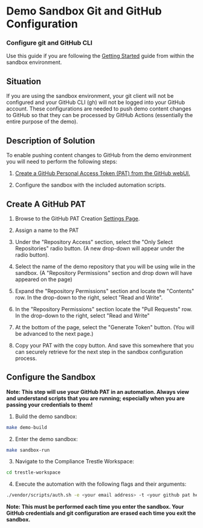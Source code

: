 # Demo Sandbox Git and GitHub Configuration
### Configure git and GitHub CLI

Use this guide if you are following the [Getting Started](./getting_started.md) guide from within the sandbox environment. 

## Situation
If you are using the sandbox environment, your git client will not be configured and your GitHub CLI (gh) will not be logged into your GitHub account. These configurations are needed to push demo content changes to GitHub so that they can be processed by GitHub Actions (essentially the entire purpose of the demo). 

## Description of Solution
To enable pushing content changes to GitHub from the demo environment you will need to perform the following steps:

1. [Create a GitHub Personal Access Token (PAT) from the GitHub webUI.](#Create-A-GitHub-PAT) 

2. Configure the sandbox with the included automation scripts.

## Create A GitHub PAT

1. Browse to the GitHub PAT Creation [Settings Page](https://github.com/settings/personal-access-tokens/new). 

2. Assign a name to the PAT

3. Under the "Repository Access" section, select the "Only Select Repositories" radio button. (A new drop-down will appear under the radio button).

4. Select the name of the demo repository that you will be using wile in the sandbox. (A "Repository Permissions" section and drop down will have appeared on the page)

5. Expand the "Repository Permissions" section and locate the "Contents" row. In the drop-down to the right, select "Read and Write".

6. In the "Repository Permissions" section locate the "Pull Requests" row. In the drop-down to the right, select "Read and Write"

7. At the bottom of the page, select the "Generate Token" button. (You will be advanced to the next page.)

5. Copy your PAT with the copy button. And save this somewhere that you can securely retrieve for the next step in the sandbox configuration process.

## Configure the Sandbox

**Note: This step will use your GitHub PAT in an automation. Always view and understand scripts that you are running; especially when you are passing your credentials to them!**

1. Build the demo sandbox:

```bash
make demo-build
```
2. Enter the demo sandbox:
```bash
make sandbox-run
```
3. Navigate to the Compliance Trestle Workspace:
``` bash
cd trestle-workspace
```
4. Execute the automation with the following flags and their arguments:
```bash
./vendor/scripts/auth.sh -e <your email address> -t <your github pat here>
```
**Note: This must be performed each time you enter the sandbox. Your GitHub credentials and git configuration are erased each time you exit the sandbox.**




